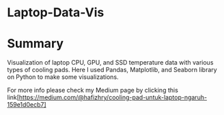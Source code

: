 # Laptop-Data-Vis

# Summary
Visualization of laptop CPU, GPU, and SSD temperature data with various types of cooling pads. Here I used Pandas, Matplotlib, and Seaborn library on Python to make some visualizations.

For more info please check my Medium page by clicking this link[https://medium.com/@hafizhry/cooling-pad-untuk-laptop-ngaruh-159e1d0ecb7]
